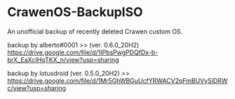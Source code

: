 # CrawenOS-BackupISO
An unofficial backup of recently deleted Crawen custom OS.


backup by alberto#0001 >> (ver. 0.6.0_20H2) https://drive.google.com/file/d/1IPbsPwgPDQfDx-b-brX_EaXcIHqTKX_n/view?usp=sharing

backup by lotusdroid (ver. 0.5.0_20H2) >> https://drive.google.com/file/d/1Mr5GhWBGuUcfYRWACV2qFmBUVySiDRWc/view?usp=sharing
